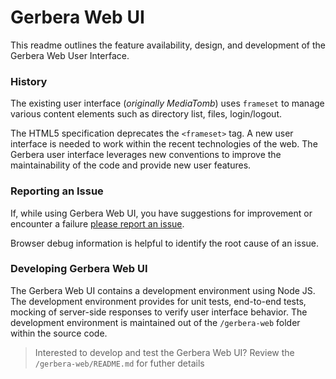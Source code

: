 # Gerbera Web UI

This readme outlines the feature availability, design, and development 
of the Gerbera Web User Interface.

### History

The existing user interface (_originally MediaTomb_) uses `frameset` to
manage various content elements such as directory list, files, login/logout.

The HTML5 specification deprecates the `<frameset>` tag.  A new user interface
is needed to work within the recent technologies of the web.  The Gerbera
user interface leverages new conventions to improve the maintainability of the
code and provide new user features.

### Reporting an Issue

If, while using Gerbera Web UI, you have suggestions for improvement
or encounter a failure [please report an issue](https://github.com/gerbera/gerbera/issues).

Browser debug information is helpful to identify the root cause of an issue.


### Developing Gerbera Web UI

The Gerbera Web UI contains a development environment using Node JS.  The development environment
provides for unit tests, end-to-end tests, mocking of server-side responses to verify user interface
behavior.  The development environment is maintained out of the `/gerbera-web` folder within the source code.

> Interested to develop and test the Gerbera Web UI? Review the `/gerbera-web/README.md` for futher details